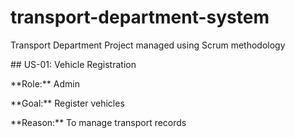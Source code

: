 # transport-department-system

Transport Department Project managed using Scrum methodology



\## US-01: Vehicle Registration

\*\*Role:\*\* Admin  

\*\*Goal:\*\* Register vehicles  

\*\*Reason:\*\* To manage transport records



